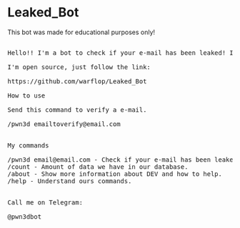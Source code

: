# Leaked_Bot


This bot was made for educational purposes only! 

<pre>

Hello!! I'm a bot to check if your e-mail has been leaked! I don't store searched data.

I'm open source, just follow the link:

https://github.com/warflop/Leaked_Bot

How to use

Send this command to verify a e-mail.

/pwn3d emailtoverify@email.com


My commands

/pwn3d email@email.com - Check if your e-mail has been leaked.
/count - Amount of data we have in our database.
/about - Show more information about DEV and how to help.
/help - Understand ours commands.


Call me on Telegram:

@pwn3dbot

</pre>